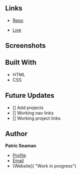 <h1 align="center"><project-name></h1>

<p align="center"><project-description></p>

## Links

- [Repo](https://github.com/Patisasea/myPortfolio "<project-name> Repo")

- [Live](https://patisasea.github.io/myPortfolio/ "Live View")

## Screenshots






## Built With

- HTML
- CSS

## Future Updates

- [] Add projects
- [] Working nav links
- [] Working project links

## Author

**Patric Seaman**

- [Profile](https://github.com/Patisasea "Patric Seaman")
- [Email](patisasea@gmail.com?subject=Hi "Hi!")
- [Website]( "Work in progress")

